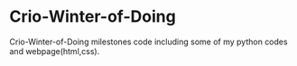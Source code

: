 # Crio-Winter-of-Doing

Crio-Winter-of-Doing milestones code including some of my python codes and webpage(html,css).

